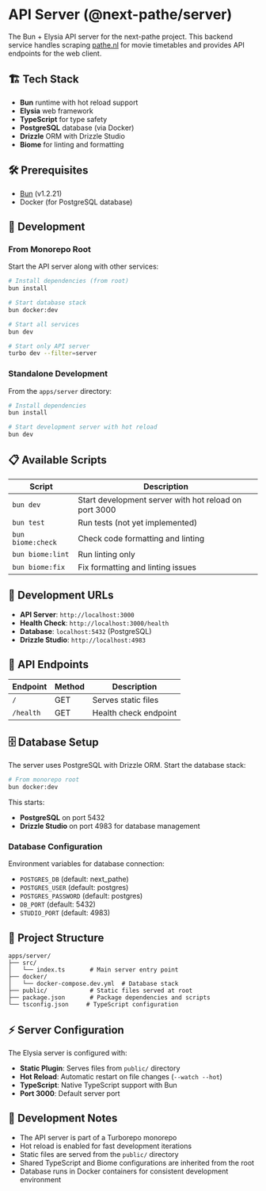 # API Server (@next-pathe/server)

The Bun + Elysia API server for the next-pathe project. This backend service handles scraping [pathe.nl](https://www.pathe.nl) for movie timetables and provides API endpoints for the web client.

## 🏗️ Tech Stack

- **Bun** runtime with hot reload support
- **Elysia** web framework
- **TypeScript** for type safety
- **PostgreSQL** database (via Docker)
- **Drizzle** ORM with Drizzle Studio
- **Biome** for linting and formatting

## 🛠️ Prerequisites

- [Bun](http://bun.sh) (v1.2.21)
- Docker (for PostgreSQL database)

## 🚀 Development

### From Monorepo Root

Start the API server along with other services:

```bash
# Install dependencies (from root)
bun install

# Start database stack
bun docker:dev

# Start all services
bun dev

# Start only API server
turbo dev --filter=server
```

### Standalone Development

From the `apps/server` directory:

```bash
# Install dependencies
bun install

# Start development server with hot reload
bun dev
```

## 📋 Available Scripts

| Script | Description |
|--------|-------------|
| `bun dev` | Start development server with hot reload on port 3000 |
| `bun test` | Run tests (not yet implemented) |
| `bun biome:check` | Check code formatting and linting |
| `bun biome:lint` | Run linting only |
| `bun biome:fix` | Fix formatting and linting issues |

## 🔗 Development URLs

- **API Server**: `http://localhost:3000`
- **Health Check**: `http://localhost:3000/health`
- **Database**: `localhost:5432` (PostgreSQL)
- **Drizzle Studio**: `http://localhost:4983`

## 📡 API Endpoints

| Endpoint | Method | Description |
|----------|---------|-------------|
| `/` | GET | Serves static files |
| `/health` | GET | Health check endpoint |

## 🗄️ Database Setup

The server uses PostgreSQL with Drizzle ORM. Start the database stack:

```bash
# From monorepo root
bun docker:dev
```

This starts:
- **PostgreSQL** on port 5432
- **Drizzle Studio** on port 4983 for database management

### Database Configuration

Environment variables for database connection:
- `POSTGRES_DB` (default: next_pathe)
- `POSTGRES_USER` (default: postgres) 
- `POSTGRES_PASSWORD` (default: postgres)
- `DB_PORT` (default: 5432)
- `STUDIO_PORT` (default: 4983)

## 📁 Project Structure

```
apps/server/
├── src/
│   └── index.ts       # Main server entry point
├── docker/
│   └── docker-compose.dev.yml  # Database stack
├── public/            # Static files served at root
├── package.json       # Package dependencies and scripts
└── tsconfig.json     # TypeScript configuration
```

## ⚡ Server Configuration

The Elysia server is configured with:

- **Static Plugin**: Serves files from `public/` directory
- **Hot Reload**: Automatic restart on file changes (`--watch --hot`)
- **TypeScript**: Native TypeScript support with Bun
- **Port 3000**: Default server port

## 🔧 Development Notes

- The API server is part of a Turborepo monorepo
- Hot reload is enabled for fast development iterations
- Static files are served from the `public/` directory
- Shared TypeScript and Biome configurations are inherited from the root
- Database runs in Docker containers for consistent development environment